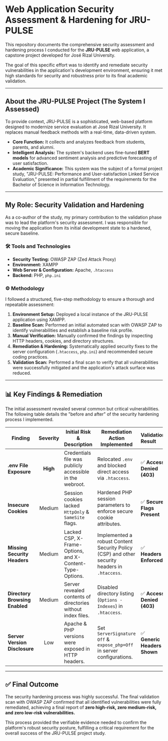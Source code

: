 # Web Application Security Assessment & Hardening for JRU-PULSE

This repository documents the comprehensive security assessment and hardening process I conducted for the **JRU-PULSE** web application, a capstone project developed for José Rizal University.

The goal of this specific effort was to identify and remediate security vulnerabilities in the application's development environment, ensuring it met high standards for security and robustness prior to its final academic validation.

---

## About the JRU-PULSE Project (The System I Assessed)

To provide context, JRU-PULSE is a sophisticated, web-based platform designed to modernize service evaluation at José Rizal University. It replaces manual feedback methods with a real-time, data-driven system.

*   **Core Function:** It collects and analyzes feedback from students, parents, and alumni.
*   **Intelligent Analysis:** The system's backend uses fine-tuned **BERT models** for advanced sentiment analysis and predictive forecasting of user satisfaction.
*   **Academic Significance:** This system was the subject of a formal project study, "JRU-PULSE: Performance and User-satisfaction Linked Service Evaluation," presented in partial fulfillment of the requirements for the Bachelor of Science in Information Technology.


---

## My Role: Security Validation and Hardening

As a co-author of the study, my primary contribution to the validation phase was to lead the platform's security assessment. I was responsible for moving the application from its initial development state to a hardened, secure baseline.

### 🛠️ Tools and Technologies

*   **Security Testing:** OWASP ZAP (Zed Attack Proxy)
*   **Environment:** XAMPP
*   **Web Server & Configuration:** Apache, `.htaccess`
*   **Backend:** PHP, `php.ini`

### ⚙️ Methodology

I followed a structured, five-step methodology to ensure a thorough and repeatable assessment:

1.  **Environment Setup:** Deployed a local instance of the JRU-PULSE application using XAMPP.
2.  **Baseline Scan:** Performed an initial automated scan with OWASP ZAP to identify vulnerabilities and establish a baseline risk profile.
3.  **Manual Verification:** Manually confirmed the findings by inspecting HTTP headers, cookies, and directory structures.
4.  **Remediation & Hardening:** Systematically applied security fixes to the server configuration (`.htaccess`, `php.ini`) and recommended secure coding practices.
5.  **Validation Scan:** Performed a final scan to verify that all vulnerabilities were successfully mitigated and the application's attack surface was reduced.

---

## 📊 Key Findings & Remediation

The initial assessment revealed several common but critical vulnerabilities. The following table details the "before and after" of the security hardening process I implemented.

| Finding                       | Severity | Initial Risk & Description                          | Remediation Action Implemented                               | Validation Result            |
| ----------------------------- | :------: | --------------------------------------------------- | ------------------------------------------------------------ | :--------------------------- |
| **.env File Exposure**        | **High**     | Credentials file was publicly accessible in the webroot. | Relocated `.env` and blocked direct access via `.htaccess`.  | ✅ **Access Denied (403)**    |
| **Insecure Cookies**          |  Medium  | Session cookies lacked `HttpOnly` & `SameSite` flags. | Hardened PHP session parameters to enforce secure cookie attributes. | ✅ **Secure Flags Present**   |
| **Missing Security Headers**  |  Medium  | Lacked CSP, X-Frame-Options, and X-Content-Type-Options. | Implemented a robust Content Security Policy (CSP) and other security headers in `.htaccess`. | ✅ **Headers Enforced**       |
| **Directory Browsing Enabled**|  Medium  | Server revealed contents of directories without index files. | Disabled directory listing (`Options -Indexes`) in `.htaccess`.      | ✅ **Access Denied (403)**    |
| **Server Version Disclosure** |   Low    | Apache & PHP versions were exposed in HTTP headers. | Set `ServerSignature Off` & `expose_php=Off` in server configurations. | ✅ **Generic Headers Shown**  |

---

## ✅ Final Outcome

The security hardening process was highly successful. The final validation scan with OWASP ZAP confirmed that all identified vulnerabilities were fully remediated, achieving a final report of **zero high-risk, zero medium-risk, and zero low-risk vulnerabilities.**

This process provided the verifiable evidence needed to confirm the platform's robust security posture, fulfilling a critical requirement for the overall success of the JRU-PULSE project study.
